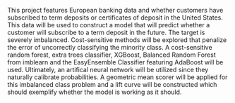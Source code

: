 This project features European banking data and whether customers have subscribed to term deposits or certificates of deposit in the United States.  This data will be used to construct a model that will predict whether a customer will subscribe to a term deposit in the future.  The target is severely imbalanced.  Cost-sensitive methods will be explored that penalize the error of uncorrectly classifying the minority class. A cost-sensitive random forest, extra trees classifier, XGBoost, Balanced Random Forest from imblearn and the EasyEnsemble Classifier featuring AdaBoost will be used.  Ultimately, an artifical neural network will be utilized since they naturally calibrate probabilities.  A geometric mean scorer will be applied for this imbalanced class problem and a lift curve will be constructed which should exemplify whether the model is working as it should. 
